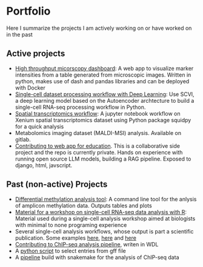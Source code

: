 # Portfolio
Here I summarize the projects I am actively working on or have worked on in the past

## Active projects
* [High throughput micorscopy dashboard](https://github.com/chuvalab/dashboard): A web app to visualize marker intensities from a table generated from microscopic images. Written in python, makes use of dash and pandas libraries and can be deployed with Docker
* [Single-cell dataset processing workflow with Deep Learning](https://github.com/chuvalab/pgclc_scvi): Use SCVI, a deep learning model based on the Autoencoder archtecture to build a single-cell RNA-seq processing workflow in Python. 
* [Spatial transcriptomics workflow](https://github.com/chuvalab/spatial_transcriptomics_exploring/): A jupyter notebook workflow on Xenium spatial transcriptomics dataset using Python package squidpy for a quick analysis
* Metabolomics imaging dataset (MALDI-MSI) analysis. Available on gitlab.
* [Contributing to web app for education](https://github.com/KnowledgePuzzle). This is a collaborative side project and the repo is currently private. Hands on experience with running open source LLM models, building a RAG pipeline. Exposed to django, html, javscript.



## Past (non-active) Projects
* [Differential methylation analysis tool](https://github.com/johnmous/methylation): A command line tool for the anlysis of amplicon methylation data. Outputs tables and plots
* [Material for a workshop on single-cell RNA-seq data analysis with R](https://github.com/chuvalab/sc_analysis_workshop): Material used during a single-cell analysis workshop aimed at biologists with minimal to none programing experience
* Several single-cell analysis workflows, whose output is part a scientific publication. Some examples [here](https://github.com/chuvalab/embryo_gonads), [here](https://github.com/chuvalab/fibrosis) and [here](https://github.com/johnmous/single_cell-embryo_gonads)
* [Contributing to ChIP-seq analysis pipeline](https://github.com/biowdl/ChIP-seq), writen in WDL
* A [python script](https://github.com/johnmous/selectPeaks/tree/main) to select entries from gff file
* A [pipeline](https://github.com/johnmous/ChIP_seq_snakemake) build with snakemake for the analysis of ChIP-seq data
